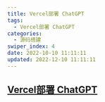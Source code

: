 ```yaml
---
title: Vercel部署 ChatGPT
tags:
  - Vercel部署 ChatGPT
categories:
  - 源码搭建
swiper_index: 4
date: 2022-10-10 11:11:11
updated: 2022-12-10 11:11:11
---
```

## <a href="https://github.com/Yidadaa/ChatGPT-Next-Web">Vercel部署 ChatGPT</a>

